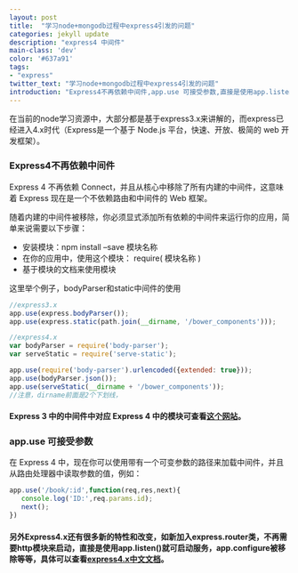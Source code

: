 ```yaml
---
layout: post
title:  "学习node+mongodb过程中express4引发的问题"
categories: jekyll update
description: "express4 中间件"
main-class: 'dev'
color: '#637a91'
tags:
- "express"
twitter_text: "学习node+mongodb过程中express4引发的问题"
introduction: "Express4不再依赖中间件,app.use 可接受参数,直接是使用app.listen()就可启动服务，app.configure被移除等等..."
---
```


在当前的node学习资源中，大部分都是基于express3.x来讲解的，而express已经进入4.x时代（Express是一个基于 Node.js 平台，快速、开放、极简的 web 开发框架）。

### Express4不再依赖中间件

Express 4 不再依赖 Connect，并且从核心中移除了所有内建的中间件，这意味着 Express 现在是一个不依赖路由和中间件的 Web 框架。

随着内建的中间件被移除，你必须显式添加所有依赖的中间件来运行你的应用，简单来说需要以下步骤：

* 安装模块：npm install –save 模块名称
* 在你的应用中，使用这个模块： require( 模块名称 )
* 基于模块的文档来使用模块

这里举个例子，bodyParser和static中间件的使用

```javascript
//express3.x
app.use(express.bodyParser());
app.use(express.static(path.join(__dirname, '/bower_components')));

//express4.x
var bodyParser = require('body-parser');
var serveStatic = require('serve-static');

app.use(require('body-parser').urlencoded({extended: true}));
app.use(bodyParser.json());
app.use(serveStatic(__dirname + '/bower_components'));
//注意，dirname前面是2个下划线，
```

#### Express 3 中的中间件中对应 Express 4 中的模块可查看[这个网站](http://daringfireball.net/projects/markdown/syntax)。

### app.use 可接受参数

在 Express 4 中，现在你可以使用带有一个可变参数的路径来加载中间件，并且从路由处理器中读取参数的值，例如：

```javascript
app.use('/book/:id',function(req,res,next){
   console.log('ID:',req.params.id);
   next();
})
```
#### 另外Express4.x还有很多新的特性和改变，如新加入express.router类，不再需要http模块来启动，直接是使用app.listen()就可启动服务，app.configure被移除等等，具体可以查看[express4.x中文文档]([http://www.expressjs.com.cn/4x/api.html](http://www.expressjs.com.cn/4x/api.html))。
